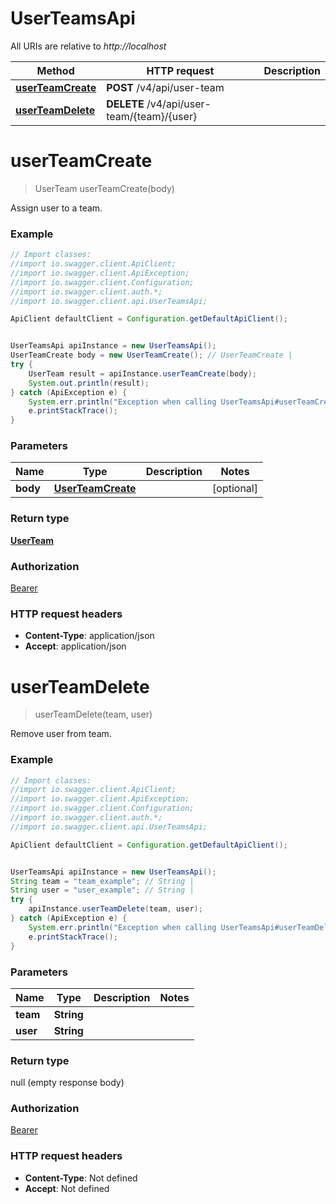 # UserTeamsApi

All URIs are relative to *http://localhost*

Method | HTTP request | Description
------------- | ------------- | -------------
[**userTeamCreate**](UserTeamsApi.md#userTeamCreate) | **POST** /v4/api/user-team | 
[**userTeamDelete**](UserTeamsApi.md#userTeamDelete) | **DELETE** /v4/api/user-team/{team}/{user} | 

<a name="userTeamCreate"></a>
# **userTeamCreate**
> UserTeam userTeamCreate(body)



Assign user to a team.

### Example
```java
// Import classes:
//import io.swagger.client.ApiClient;
//import io.swagger.client.ApiException;
//import io.swagger.client.Configuration;
//import io.swagger.client.auth.*;
//import io.swagger.client.api.UserTeamsApi;

ApiClient defaultClient = Configuration.getDefaultApiClient();


UserTeamsApi apiInstance = new UserTeamsApi();
UserTeamCreate body = new UserTeamCreate(); // UserTeamCreate | 
try {
    UserTeam result = apiInstance.userTeamCreate(body);
    System.out.println(result);
} catch (ApiException e) {
    System.err.println("Exception when calling UserTeamsApi#userTeamCreate");
    e.printStackTrace();
}
```

### Parameters

Name | Type | Description  | Notes
------------- | ------------- | ------------- | -------------
 **body** | [**UserTeamCreate**](UserTeamCreate.md)|  | [optional]

### Return type

[**UserTeam**](UserTeam.md)

### Authorization

[Bearer](../README.md#Bearer)

### HTTP request headers

 - **Content-Type**: application/json
 - **Accept**: application/json

<a name="userTeamDelete"></a>
# **userTeamDelete**
> userTeamDelete(team, user)



Remove user from team.

### Example
```java
// Import classes:
//import io.swagger.client.ApiClient;
//import io.swagger.client.ApiException;
//import io.swagger.client.Configuration;
//import io.swagger.client.auth.*;
//import io.swagger.client.api.UserTeamsApi;

ApiClient defaultClient = Configuration.getDefaultApiClient();


UserTeamsApi apiInstance = new UserTeamsApi();
String team = "team_example"; // String | 
String user = "user_example"; // String | 
try {
    apiInstance.userTeamDelete(team, user);
} catch (ApiException e) {
    System.err.println("Exception when calling UserTeamsApi#userTeamDelete");
    e.printStackTrace();
}
```

### Parameters

Name | Type | Description  | Notes
------------- | ------------- | ------------- | -------------
 **team** | **String**|  |
 **user** | **String**|  |

### Return type

null (empty response body)

### Authorization

[Bearer](../README.md#Bearer)

### HTTP request headers

 - **Content-Type**: Not defined
 - **Accept**: Not defined

